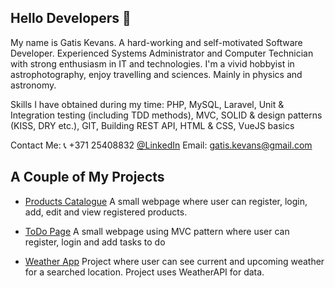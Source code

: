 ## Hello Developers 👋

My name is Gatis Kevans. A hard-working and self-motivated Software Developer. Experienced Systems Administrator and Computer Technician with strong enthusiasm in IT and technologies.
I'm a vivid hobbyist in astrophotography, enjoy travelling and sciences. Mainly in physics and astronomy.

Skills I have obtained during my time: PHP, MySQL, Laravel, Unit & Integration testing (including TDD methods), MVC, SOLID & design patterns (KISS, DRY etc.), GIT, Building REST API, HTML & CSS, VueJS basics

Contact Me: 📞 +371 25408832 [@LinkedIn](https://www.linkedin.com/in/gatis-kevans/) Email: [gatis.kevans@gmail.com](gatis.kevans@gmail.com)

## A Couple of My Projects

* [Products Catalogue](https://github.com/gatiskevans/Product-catalogue)
A small webpage where user can register, login, add, edit and view registered products.

* [ToDo Page](https://github.com/gatiskevans/Login-Register-ToDo-App)
A small webpage using MVC pattern where user can register, login and add tasks to do

* [Weather App](https://github.com/gatiskevans/weather-app)
Project where user can see current and upcoming weather for a searched location. Project uses WeatherAPI for data.
